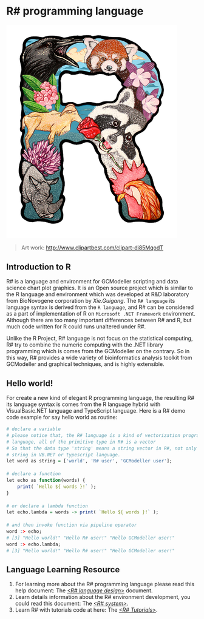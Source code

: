 # R# programming language

<img src="images/R-sharp.png" width="450px" />

> Art work: http://www.clipartbest.com/clipart-di85MqodT

## Introduction to R

R# is a language and environment for GCModeller scripting and data science chart plot graphics. It is an Open source project which is similar to the R language and environment which was developed at R&amp;D laboratory from BioNovogene corporation by _Xie.Guigang_. The ``R# language`` its language syntax is derived from the ``R language``, and R# can be considered as a part of implementation of R on ``Microsoft .NET Framework`` environment. Although there are too many important differences between R# and R, but much code written for R could runs unaltered under R#.

Unlike the R Project, R# language is not focus on the statistical computing, R# try to combine the numeric computing with the .NET library programming which is comes from the GCModeller on the contrary. So in this way, R# provides a wide variety of bioinformatics analysis toolkit from GCModeller and graphical techniques, and is highly extensible.

## Hello world!

For create a new kind of elegant R programming language, the resulting R# its language syntax is comes from the R language hybrid with VisualBasic.NET language and TypeScript language. Here is a R# demo code example for say hello world as routine:

```R
# declare a variable
# please notice that, the R# language is a kind of vectorization programming
# language, all of the primitive type in R# is a vector
# So that the data type 'string' means a string vector in R#, not only a single 
# string in VB.NET or typescript language.
let word as string = ['world', 'R# user', 'GCModeller user'];

# declare a function
let echo as function(words) {
    print( `Hello ${ words }!` );
}

# or declare a lambda function
let echo.lambda = words -> print( `Hello ${ words }!` );

# and then invoke function via pipeline operator
word :> echo;
# [3] "Hello world!" "Hello R# user!" "Hello GCModeller user!"
word :> echo.lambda;
# [3] "Hello world!" "Hello R# user!" "Hello GCModeller user!"
```

## Language Learning Resource

1. For learning more about the R# programming language please read this help document: The *[&lt;R# language design>](language-design/language-design.md)* document.
2. Learn details information about the R# environment development, you could read this document: The *[&lt;R# system>](R-system/)*.
3. Learn R# with tutorials code at here: The *[&lt;R# Tutorials>](tutorials)*.